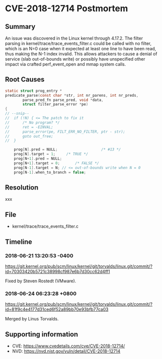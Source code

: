 # CVE-2018-12714 Postmortem

## Summary

An issue was discovered in the Linux kernel through 4.17.2. The filter parsing in kernel/trace/trace_events_filter.c could be called with no filter, which is an N=0 case when it expected at least one line to have been read, thus making the N-1 index invalid. This allows attackers to cause a denial of service (slab out-of-bounds write) or possibly have unspecified other impact via crafted perf_event_open and mmap system calls.

## Root Causes

```c
static struct prog_entry *
predicate_parse(const char *str, int nr_parens, int nr_preds,
		parse_pred_fn parse_pred, void *data,
		struct filter_parse_error *pe)
{
// --snip--
//	if (!N) { <= The patch to fix it
//		/* No program? */
//		ret = -EINVAL;
//		parse_error(pe, FILT_ERR_NO_FILTER, ptr - str);
//		goto out_free;
//	}

	prog[N].pred = NULL;					/* #13 */
	prog[N].target = 1;		/* TRUE */
	prog[N+1].pred = NULL;
	prog[N+1].target = 0;		/* FALSE */
	prog[N-1].target = N; // <= out-of-bounds write when N = 0
	prog[N-1].when_to_branch = false;
```

## Resolution

xxx

## File

* kernel/trace/trace_events_filter.c

## Timeline

### 2018-06-21 13:20:53 -0400

https://git.kernel.org/pub/scm/linux/kernel/git/torvalds/linux.git/commit/?id=70303420b5721c38998cf987e6b7d30cc62d4ff1

Fixed by Steven Rostedt (VMware).

### 2018-06-24 06:23:28 +0800

https://git.kernel.org/pub/scm/linux/kernel/git/torvalds/linux.git/commit/?id=81f9c4e4177d31ced6f52a89bb70e93bfb77ca03

Merged by Linus Torvalds.

## Supporting information

* CVE: https://www.cvedetails.com/cve/CVE-2018-12714/
* NVD: https://nvd.nist.gov/vuln/detail/CVE-2018-12714
